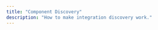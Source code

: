 ```yaml
---
title: "Component Discovery"
description: "How to make integration discovery work."
---
```


<script>
window.location = 'https://developers.home-assistant.io/docs/en/creating_component_discovery.html';
</script>